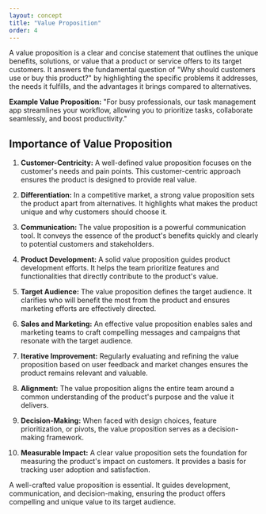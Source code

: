 ```yaml
---
layout: concept
title: "Value Proposition"
order: 4
---
```


A value proposition is a clear and concise statement that outlines the unique benefits, solutions, or value that a product or service offers to its target customers. It answers the fundamental question of "Why should customers use or buy this product?" by highlighting the specific problems it addresses, the needs it fulfills, and the advantages it brings compared to alternatives.

**Example Value Proposition:** 
"For busy professionals, our task management app streamlines your workflow, allowing you to prioritize tasks, collaborate seamlessly, and boost productivity."

## Importance of Value Proposition

1. **Customer-Centricity:** A well-defined value proposition focuses on the customer's needs and pain points. This customer-centric approach ensures the product is designed to provide real value.

2. **Differentiation:** In a competitive market, a strong value proposition sets the product apart from alternatives. It highlights what makes the product unique and why customers should choose it.

3. **Communication:** The value proposition is a powerful communication tool. It conveys the essence of the product's benefits quickly and clearly to potential customers and stakeholders.

4. **Product Development:** A solid value proposition guides product development efforts. It helps the team prioritize features and functionalities that directly contribute to the product's value.

5. **Target Audience:** The value proposition defines the target audience. It clarifies who will benefit the most from the product and ensures marketing efforts are effectively directed.

6. **Sales and Marketing:** An effective value proposition enables sales and marketing teams to craft compelling messages and campaigns that resonate with the target audience.

7. **Iterative Improvement:** Regularly evaluating and refining the value proposition based on user feedback and market changes ensures the product remains relevant and valuable.

8. **Alignment:** The value proposition aligns the entire team around a common understanding of the product's purpose and the value it delivers.

9. **Decision-Making:** When faced with design choices, feature prioritization, or pivots, the value proposition serves as a decision-making framework.

10. **Measurable Impact:** A clear value proposition sets the foundation for measuring the product's impact on customers. It provides a basis for tracking user adoption and satisfaction.

A well-crafted value proposition is essential. It guides development, communication, and decision-making, ensuring the product offers compelling and unique value to its target audience.
